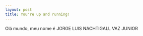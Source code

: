 ```yaml
---
layout: post
title: You're up and running!
---
```


Olá mundo, meu nome é JORGE LUIS NACHTIGALL VAZ JUNIOR
